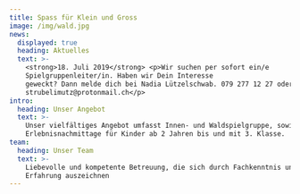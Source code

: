 ```yaml
---
title: Spass für Klein und Gross
image: /img/wald.jpg
news:
  displayed: true
  heading: Aktuelles
  text: >-
    <strong>18. Juli 2019</strong> <p>Wir suchen per sofort ein/e
    Spielgruppenleiter/in. Haben wir Dein Interesse
    geweckt? Dann melde dich bei Nadia Lützelschwab. 079 277 12 27 oder
    strubelimutz@protonmail.ch</p>
intro:
  heading: Unser Angebot
  text: >-
    Unser vielfältiges Angebot umfasst Innen- und Waldspielgruppe, sowie
    Erlebnisnachmittage für Kinder ab 2 Jahren bis und mit 3. Klasse.
team:
  heading: Unser Team
  text: >-
    Liebevolle und kompetente Betreuung, die sich durch Fachkenntnis und
    Erfahrung auszeichnen
---
```


